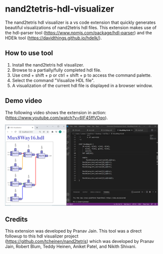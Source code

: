 # nand2tetris-hdl-visualizer

The nand2tetris hdl visualizer is a vs code extension that quickly generates beautiful visualizations of nand2tetris hdl files. This extension makes use of the hdl-parser tool (https://www.npmjs.com/package/hdl-parser) and the HDElk tool (https://davidthings.github.io/hdelk/).

## How to use tool
1. Install the nand2tetris hdl visualizer.
2. Browse to a partially/fully completed hdl file.
3. Use cmd + shift + p or ctrl + shift + p to access the command palette.
4. Select the command "Visualize HDL file".
5. A visualization of the current hdl file is displayed in a browser window.

## Demo video
The following video shows the extension in action: (https://www.youtube.com/watch?v=6lF45ffVOqo).

![Mux8Way16.hdl](./images/screenshot1.png)

## Credits

This extension was developed by Pranav Jain. This tool was a direct followup to this hdl visualizer project (https://github.com/tcheinen/nand2tetris) which was developed by Pranav Jain, Robert Blum, Teddy Heinen, Aniket Patel, and Nikith Shivani.